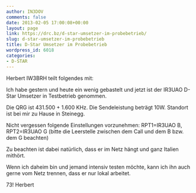 ```yaml
---
author: IN3DOV
comments: false
date: 2013-02-05 17:00:08+00:00
layout: page
link: https://drc.bz/d-star-umsetzer-im-probebetrieb/
slug: d-star-umsetzer-im-probebetrieb
title: D-Star Umsetzer im Probebetrieb
wordpress_id: 6018
categories:
- D-STAR
---
```


Herbert IW3BRH teilt folgendes mit:

Ich habe gestern und heute ein wenig gebastelt und jetzt ist der IR3UAO D-Star Umsetzer in Testbetrieb genommen.

Die QRG ist 431.500 + 1.600 KHz. Die Sendeleistung beträgt 10W. Standort ist bei mir zu Hause in Steinegg.

Nicht vergessen folgende Einstellungen vorzunehmen: RPT1=IR3UAO B, RPT2=IR3UAO G (bitte die Leerstelle zwischen dem Call und dem B bzw. dem G beachten)

Zu beachten ist dabei natürlich, dass er im Netz hängt und ganz Italien mithört.

Wenn ich daheim bin und jemand intensiv testen möchte, kann ich ihn auch gerne vom Netz trennen, dass er nur lokal arbeitet.

73! Herbert






